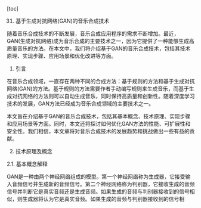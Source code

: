 
[toc]                    
                
                
31. 基于生成对抗网络(GAN)的音乐合成技术

随着音乐合成技术的不断发展，音乐合成应用程序的需求不断增加。最近，GAN(生成对抗网络)成为音乐合成的主要技术之一，因为它提供了一种能够生成高质量音乐的方法。在本文中，我们将介绍基于GAN的音乐合成技术，包括其技术原理、实现步骤、应用场景和优化改进等方面。

1. 引言

在音乐合成领域，一直存在两种不同的合成方法：基于规则的方法和基于生成对抗网络(GAN)的方法。基于规则的方法需要作者手动编写规则来生成音乐，而基于生成对抗网络的方法则可以自动生成音乐，同时保持高质量和创新性。随着深度学习技术的发展，GAN方法已经成为音乐合成领域的主要技术之一。

本文旨在介绍基于GAN的音乐合成技术，包括其基本概念、技术原理、实现步骤和应用场景等方面。同时，本文还将探讨如何优化GAN方法的性能、可扩展性和安全性。我们相信，本文章将对音乐合成技术的发展趋势和挑战做出一些有益的贡献。

2. 技术原理及概念

2.1. 基本概念解释

GAN是一种由两个神经网络组成的模型。第一个神经网络称为生成器，它接受输入音频信号并生成新的音频信号。第二个神经网络称为判别器，它接收生成的音频信号并判断它是真实音频还是生成音频。如果生成的音频与判别器接收到的信号相似，则生成器将认为它是真实音频。如果生成的音频与判别器接收到的信号相

